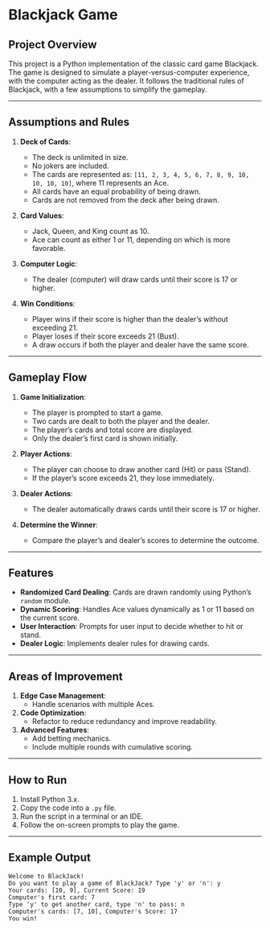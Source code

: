 # Blackjack Game

## Project Overview
This project is a Python implementation of the classic card game Blackjack. The game is designed to simulate a player-versus-computer experience, with the computer acting as the dealer. It follows the traditional rules of Blackjack, with a few assumptions to simplify the gameplay.

---

## Assumptions and Rules
1. **Deck of Cards**:
   - The deck is unlimited in size.
   - No jokers are included.
   - The cards are represented as: `[11, 2, 3, 4, 5, 6, 7, 8, 9, 10, 10, 10, 10]`, where 11 represents an Ace.
   - All cards have an equal probability of being drawn.
   - Cards are not removed from the deck after being drawn.

2. **Card Values**:
   - Jack, Queen, and King count as 10.
   - Ace can count as either 1 or 11, depending on which is more favorable.

3. **Computer Logic**:
   - The dealer (computer) will draw cards until their score is 17 or higher.

4. **Win Conditions**:
   - Player wins if their score is higher than the dealer’s without exceeding 21.
   - Player loses if their score exceeds 21 (Bust).
   - A draw occurs if both the player and dealer have the same score.

---

## Gameplay Flow
1. **Game Initialization**:
   - The player is prompted to start a game.
   - Two cards are dealt to both the player and the dealer.
   - The player’s cards and total score are displayed.
   - Only the dealer’s first card is shown initially.

2. **Player Actions**:
   - The player can choose to draw another card (Hit) or pass (Stand).
   - If the player’s score exceeds 21, they lose immediately.

3. **Dealer Actions**:
   - The dealer automatically draws cards until their score is 17 or higher.

4. **Determine the Winner**:
   - Compare the player’s and dealer’s scores to determine the outcome.

---

## Features
- **Randomized Card Dealing**: Cards are drawn randomly using Python’s `random` module.
- **Dynamic Scoring**: Handles Ace values dynamically as 1 or 11 based on the current score.
- **User Interaction**: Prompts for user input to decide whether to hit or stand.
- **Dealer Logic**: Implements dealer rules for drawing cards.

---

## Areas of Improvement
1. **Edge Case Management**:
   - Handle scenarios with multiple Aces.
2. **Code Optimization**:
   - Refactor to reduce redundancy and improve readability.
3. **Advanced Features**:
   - Add betting mechanics.
   - Include multiple rounds with cumulative scoring.

---

## How to Run
1. Install Python 3.x.
2. Copy the code into a `.py` file.
3. Run the script in a terminal or an IDE.
4. Follow the on-screen prompts to play the game.

---

## Example Output
```
Welcome to BlackJack!
Do you want to play a game of BlackJack? Type 'y' or 'n': y
Your cards: [10, 9], Current Score: 19
Computer's first card: 7
Type 'y' to get another card, type 'n' to pass: n
Computer's cards: [7, 10], Computer's Score: 17
You win!
